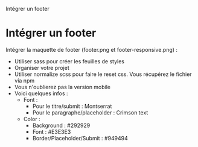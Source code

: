 Intégrer un footer

# Intégrer un footer

Intégrer la maquette de footer (footer.png et footer-responsive.png) :
- Utiliser sass pour créer les feuilles de styles
- Organiser votre projet
- Utiliser normalize scss pour faire le reset css. Vous récupérez le fichier via npm
- Vous n'oublierez pas la version mobile
- Voici quelques infos :
	- Font :
		-  Pour le titre/submit : Montserrat
		-  Pour le paragraphe/placeholder : Crimson text
	-  Color :
		-  Background : #292929
		-  Font : #E3E3E3
		-  Border/Placeholder/Submit : #949494